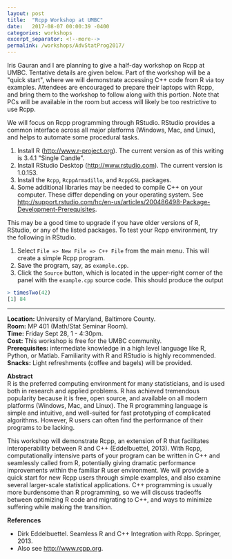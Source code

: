 ```yaml
---
layout: post
title:  "Rcpp Workshop at UMBC"
date:   2017-08-07 00:00:39 -0400
categories: workshops
excerpt_separator: <!--more-->
permalink: /workshops/AdvStatProg2017/
---
```

<!--more-->

Iris Gauran and I are planning to give a half-day workshop on Rcpp at UMBC.
Tentative
details are given below. Part of the workshop will be a "quick start", where we
will demonstrate accessing C++ code from R via toy examples. Attendees are
encouraged to prepare their laptops with Rcpp, and bring them to the workshop
to follow along with this portion. Note that PCs will be available in the
room but access will likely be too restrictive to use Rcpp.

We will focus on Rcpp programming through RStudio. RStudio provides a common
interface across all major platforms (Windows, Mac, and Linux), and helps to
automate some procedural tasks.

1. Install R (<http://www.r-project.org>). The current version as of this
writing is 3.4.1 "Single Candle".
2. Install RStudio Desktop (<http://www.rstudio.com>). The current version is
1.0.153.
3. Install the `Rcpp`, `RcppArmadillo`, and `RcppGSL` packages.
4. Some additional libraries may be needed to compile C++ on your computer.
These differ depending on your operating system. See
<http://support.rstudio.com/hc/en-us/articles/200486498-Package-Development-Prerequisites>.

This may be a good time to upgrade if you have older versions of R, RStudio, or
any of the listed packages. To test your Rcpp environment, try the following in
RStudio.

1. Select `File => New File => C++ File` from the main menu. This will create
a simple Rcpp program.
2. Save the program, say, as `example.cpp`.
3. Click the `Source` button, which is located in the upper-right corner of
the panel with the `example.cpp` source code. This should produce the output
``` R
> timesTwo(42)
[1] 84
```
---

**Location:** University of Maryland, Baltimore County.  
**Room:** MP 401 (Math/Stat Seminar Room).  
**Time:** Friday Sept 28, 1 - 4:30pm.  
**Cost:** This workshop is free for the UMBC community.  
**Prerequisites:** intermediate knowledge in a high level language like R,
Python, or Matlab. Familiarity with R and RStudio is highly recommended.  
**Snacks:** Light refreshments (coffee and bagels) will be provided.  

**Abstract**  
R is the preferred computing environment for many statisticians, and is used
both in research and applied problems. R has achieved tremendous popularity
because it is free, open source, and available on all modern platforms
(Windows, Mac, and Linux). The R programming language is simple and intuitive,
and well-suited for fast prototyping of complicated algorithms. However, R
users can often find the performance of their programs to be lacking.

This workshop will demonstrate Rcpp, an extension of R that facilitates
interoperability between R and C++ (Eddelbuettel, 2013). With Rcpp,
computationally intensive parts of your program can be written in C++ and
seamlessly called from R, potentially giving dramatic performance
improvements within the familiar R user environment. We will provide a
quick start for new Rcpp users through simple examples, and also examine
several larger-scale statistical applications. C++ programming is usually
more burdensome than R programming, so we will discuss tradeoffs between
optimizing R code and migrating to C++, and ways to minimize suffering
while making the transition.

**References**  
* Dirk Eddelbuettel. Seamless R and C++ Integration with Rcpp. Springer, 2013.
* Also see <http://www.rcpp.org>.
